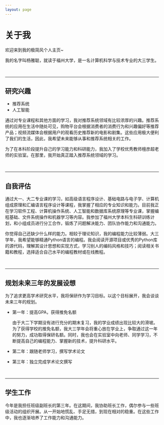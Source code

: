 ```yaml
---
layout: page
---
```


# 关于我

欢迎来到我的极简风个人主页~

我的名字叫杨雅聪，就读于福州大学，是一名计算机科学与技术专业的大三学生。

<br>

------

## 研究兴趣

- 推荐系统
- 人工智能

通过对专业课程和其他方面的学习，我对推荐系统领域有比较浓厚的兴趣。推荐系统的应用在生活中随处可见，购物平台会根据消费者的消费行为和兴趣偏好等推荐产品；视频流媒体会根据用户的观看历史推荐新的电影和剧集。这些应用极大便利了我们的生活，因此，我希望未来能够从事和推荐系统相关的工作。

为了在本科阶段提升自己的学习能力和科研能力，我加入了学校优秀教师檀彦超老师的实验室。在那里，我开始真正踏入推荐系统领域的学习。

<br>

------

## 自我评估

通过大一、大二专业课的学习，如高级语言程序设计、基础电路与电子学、计算机组成原理和汇编语言程序设计等课程，我掌握了相应的专业知识和能力。目前我正在学习软件工程、计算机操作系统、人工智能和数据库系统原理等专业课，掌握编程基础、文件系统操作和机器学习等内容。我参加了福州大学本科生科研训练计划，和小组成员进行分工合作，锻炼了问题解决能力、团队协作能力和沟通能力。

你觉得自己还缺少什么样的能力。相较于理论知识，我的编程能力比较薄弱。大三学年，我希望能够精通Python语言的编程。我会阅读开源项目或优秀的Python库的源代码，理解其设计思想和实现方式，学习别人的编码风格和技巧；阅读相关书籍和教程，选择适合自己水平的编程教材或在线教程。

<br>

------

## 规划未来三年的发展设想

为了追求更高学术研究水平，我将保研作为学习目标。以这个目标展开，我会谈谈未来三年的规划。

- 第一年：提高GPA，获得推免名额	

  由于大二下学期没有进行充分的期末复习，我的学业成绩出现比较大的滑坡。为了获得学校的推免名额，我大三学年会将重心放在学业上，争取通过这一年的努力，成功取得保研名额。同时，我也会在实验室中向老师、同学学习，不断提高自己的编程能力、掌握新的技术，提升科研水平。

- 第二年：跟随老师学习，撰写学术论文

  

- 第三年：独立完成学术论文撰写

<br>

------

## 学生工作

今年是我担任班级副班长的第三年。在这期间，我协助班长工作，偶尔参与一些班级活动的组织开展。从一开始地慌乱、手足无措，到现在相对的稳重。在这些工作中，我也逐渐培养了工作能力和沟通能力。